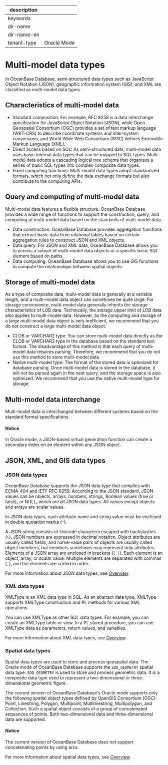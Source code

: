 | description ||
|---|---|
| keywords ||
| dir-name ||
| dir-name-en ||
| tenant-type | Oracle Mode |

# Multi-model data types

In OceanBase Database, semi-structured data types such as JavaScript Object Notation (JSON), geographic information system (GIS), and XML are classified as multi-model data types. 

## Characteristics of multi-model data

* Standard composition: For example, RFC 8259 is a data interchange specification for JavaScript Object Notation (JSON), while Open Geospatial Consortium (OGC) provides a set of text markup language (WKT-CRS) to describe coordinate systems and inter-system conversions, and World Wide Web Consortium (W3C) defines Extensible Markup Language (XML). 
* Direct access based on SQL: As semi-structured data, multi-model data uses basic internal data types that can be mapped to SQL types. Multi-model data adopts a cascading logical tree schema that organizes a series of basic SQL types into complex composite data types. 
* Fixed computing functions: Multi-model data types adopt standardized formats, which not only define the data exchange formats but also contribute to the computing APIs. 

## Query and computing of multi-model data

Multi-model data features a flexible structure. OceanBase Database provides a wide range of functions to support the construction, query, and computing of multi-model data based on the standards of multi-model data.

* Data construction: OceanBase Database provides aggregation functions that extract basic data from relational tables based on certain aggregation rules to construct JSON and XML objects.
* Data query: For JSON and XML data, OceanBase Database allows you to access a subset of multi-model data objects or a specific basic SQL element based on paths.
* Data computing: OceanBase Database allows you to use GIS functions to compute the relationships between spatial objects.

## Storage of multi-model data

As a type of composite data, multi-model data is generally at a variable length, and a multi-model data object can sometimes be quite large. For storage convenience, multi-model data generally inherits the storage characteristics of LOB data. Technically, the storage upper limit of LOB data also applies to multi-model data. However, as the computing and storage of a large multi-model data object is very inefficient, we recommend that you do not construct a large multi-model data object. 

* CLOB or VARCHAR2 type: You can store multi-model data directly as the CLOB or VARCHAR2 type in the database based on the standard text format. The disadvantage of this method is that each query of multi-model data requires parsing. Therefore, we recommend that you do not use this method to store multi-model data. 
* Native multi-model type: The format of the stored data is optimized for database parsing. Once multi-model data is stored in the database, it will not be parsed again in the next query, and the storage space is also optimized. We recommend that you use the native multi-model type for storage. 

## Multi-model data interchange

Multi-model data is interchanged between different systems based on the standard format specifications. 

<main id="notice" type='notice'>

  <h4>Notice</h4>

  <p>In Oracle mode, a JSON-based virtual generation function can create a secondary index on an element within any JSON object. </p>

</main>

## JSON, XML, and GIS data types

### JSON data types

OceanBase Database supports the JSON data type that complies with ECMA-404 and IETF RFC 8259. According to the JSON standard, JSON values can be objects, arrays, numbers, strings, Boolean values (true or false), or NULL, which are all JSON data types. All values except objects and arrays are scalar values.

In JSON data types, each attribute name and string value must be enclosed in double quotation marks (`"`). 

A JSON string consists of Unicode characters escaped with backslashes (`\`). JSON numbers are expressed in decimal notation. Object attributes are usually called fields, and name-value pairs of objects are usually called object members, but members sometimes may represent only attributes. Elements of a JSON array are enclosed in brackets (`[ ]`). Each element is an object, array, or scalar value. Multiple elements are separated with commas (`,`), and the elements are sorted in order. 

For more information about JSON data types, see [Overview](../../../../../500.sql-reference/100.sql-syntax/300.common-tenant-of-oracle-mode/300.basic-elements-of-oracle-mode/100.built-in-data-types-of-oracle-mode/1000.json-formatted-data-type-oracle-mode/100.json-data-type-overview-of-oracle-mode.md). 

### XML data types

XMLType is an XML data type in SQL. As an abstract data type, XMLType supports XMLType constructors and PL methods for various XML operations.

You can use XMLType as other SQL data types. For example, you can create an XMLType table or view. In a PL stored procedure, you can use XMLType data as parameters, return values, and variables.

For more information about XML data types, see [Overview](../../../../../500.sql-reference/100.sql-syntax/300.common-tenant-of-oracle-mode/300.basic-elements-of-oracle-mode/100.built-in-data-types-of-oracle-mode/1100.xml-date-type-of-oracle-mode/100.xml-data-type-overview-of-oracle-mode.md).

### Spatial data types

Spatial data types are used to store and process geospatial data. The Oracle mode of OceanBase Database supports the `SDO_GEOMETRY` spatial data type. `SDO_GEOMETRY` is used to store and process geometric data. It is a composite data type used to represent a two-dimensional or three-dimensional geometric figure. 

The current version of OceanBase Database's Oracle mode supports only the following spatial object types defined by OpenGIS Consortium (OGC): Point, Linestring, Polygon, Multipoint, Multilinestring, Multipolygon, and Collection. Such a spatial object consists of a group of concatenated sequences of points. Both two-dimensional data and three-dimensional data are supported. 

<main id="notice" type='notice'>

  <h4>Notice</h4>

  <p>The current version of OceanBase Database does not support concatenating points by using arcs. </p>

</main>

For more information about spatial data types, see [Overview](../../../../../500.sql-reference/100.sql-syntax/300.common-tenant-of-oracle-mode/300.basic-elements-of-oracle-mode/100.built-in-data-types-of-oracle-mode/1200.spatial-data-type-of-oracle-mode/100.spatial-data-type-overview-of-oracle-mode.md).